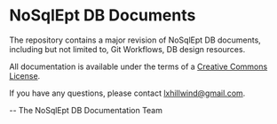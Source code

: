# NoSqlEpt DB Documents

The repository contains a major revision of NoSqlEpt DB documents, including but not limited to, Git Workflows, DB design resources.

All documentation is available under the terms of a [Creative Commons License](http://creativecommons.org/licenses/by-nc-sa/3.0/).

If you have any questions, please contact [lxhillwind@gmail.com](mailto:lxhillwind@gmail.com).

-- The NoSqlEpt DB Documentation Team
